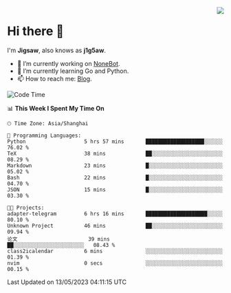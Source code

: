 <a href="#">
  <img align="right" src="https://github-readme-stats.vercel.app/api?username=j1g5awi&count_private=true&show_icons=true&title_color=80070B&text_color=B3B3B3&bg_color=212121&icon_color=80070B" />
</a>

# Hi there 👋

I'm **Jigsaw**, also knows as **j1g5aw**.

- 🔭 I’m currently working on [NoneBot](https://github.com/nonebot).
- 🌱 I’m currently learning Go and Python.
- 📫 How to reach me: [Blog](https://blog.maddestroyer.xyz/).

<!--START_SECTION:waka-->
![Code Time](http://img.shields.io/badge/Code%20Time-1%2C121%20hrs%2018%20mins-blue)

📊 **This Week I Spent My Time On** 

```text
🕑︎ Time Zone: Asia/Shanghai

💬 Programming Languages: 
Python                   5 hrs 57 mins       ███████████████████░░░░░░   76.02 % 
TeX                      38 mins             ██░░░░░░░░░░░░░░░░░░░░░░░   08.29 % 
Markdown                 23 mins             █░░░░░░░░░░░░░░░░░░░░░░░░   05.02 % 
Bash                     22 mins             █░░░░░░░░░░░░░░░░░░░░░░░░   04.70 % 
JSON                     15 mins             █░░░░░░░░░░░░░░░░░░░░░░░░   03.30 % 

🐱‍💻 Projects: 
adapter-telegram         6 hrs 16 mins       ████████████████████░░░░░   80.10 % 
Unknown Project          46 mins             ██░░░░░░░░░░░░░░░░░░░░░░░   09.94 % 
论文                       39 mins             ██░░░░░░░░░░░░░░░░░░░░░░░   08.43 % 
class2icalendar          6 mins              ░░░░░░░░░░░░░░░░░░░░░░░░░   01.39 % 
nvim                     0 secs              ░░░░░░░░░░░░░░░░░░░░░░░░░   00.15 % 
```


 Last Updated on 13/05/2023 04:11:15 UTC
<!--END_SECTION:waka-->
